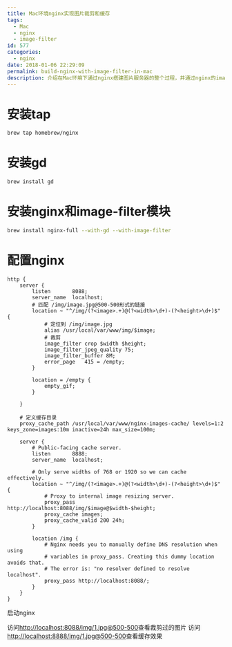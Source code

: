 ```yaml
---
title: Mac环境nginx实现图片裁剪和缓存
tags:
  - Mac
  - nginx
  - image-filter
id: 577
categories:
  - nginx
date: 2018-01-06 22:29:09
permalink: build-nginx-with-image-filter-in-mac
description: 介绍在Mac环境下通过nginx搭建图片服务器的整个过程，并通过nginx的image-filter模块实现对图片简单裁剪和图片缓存
---
```


# 安装tap
```bash
brew tap homebrew/nginx
```
# 安装gd
```bash
brew install gd
```
# 安装nginx和image-filter模块
```bash
brew install nginx-full --with-gd --with-image-filter
```
# 配置nginx
```
http {
    server {
        listen       8088;
        server_name  localhost;
        # 匹配 /img/image.jpg@500-500形式的链接
        location ~ "^/img/(?<image>.+)@(?<width>\d+)-(?<height>\d+)$" {
        	# 定位到 /img/image.jpg
            alias /usr/local/var/www/img/$image;
            # 裁剪
            image_filter crop $width $height;
            image_filter_jpeg_quality 75;
            image_filter_buffer 8M;
            error_page   415 = /empty;
        }

        location = /empty {
            empty_gif;
        }

    }

    # 定义缓存目录
    proxy_cache_path /usr/local/var/www/nginx-images-cache/ levels=1:2 keys_zone=images:10m inactive=24h max_size=100m;

    server {
        # Public-facing cache server.
        listen       8888;
        server_name  localhost;

        # Only serve widths of 768 or 1920 so we can cache effectively.
        location ~ "^/img/(?<image>.+)@(?<width>\d+)-(?<height>\d+)$" {
            # Proxy to internal image resizing server.
            proxy_pass http://localhost:8088/img/$image@$width-$height;
            proxy_cache images;
            proxy_cache_valid 200 24h;
        }

        location /img {
            # Nginx needs you to manually define DNS resolution when using
            # variables in proxy_pass. Creating this dummy location avoids that.
            # The error is: "no resolver defined to resolve localhost".
            proxy_pass http://localhost:8088/;
        }
    }
}

```

启动nginx

访问[http://localhost:8088/img/1.jpg@500-500](http://localhost:8088/img/1.jpg@500-500)查看裁剪过的图片
访问[http://localhost:8888/img/1.jpg@500-500](http://localhost:8888/img/1.jpg@500-500)查看缓存效果
